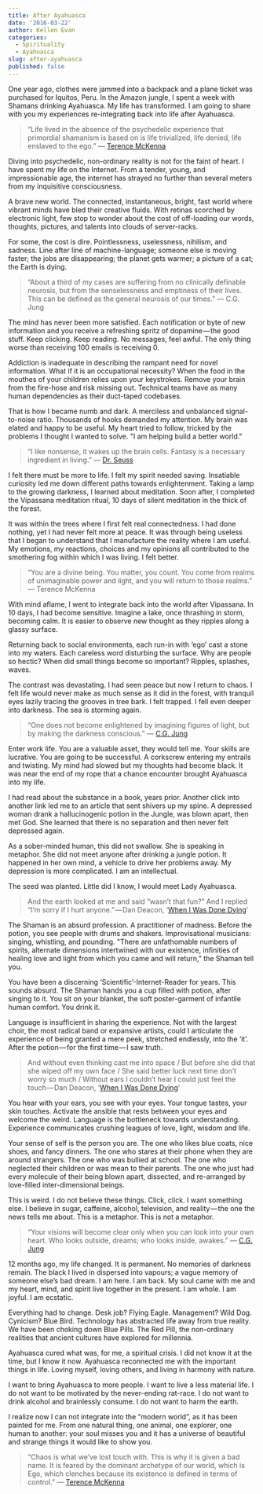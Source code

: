 ```yaml
---
title: After Ayahuasca
date: '2016-03-22'
author: Kellen Evan
categories:
  - Spirituality
  - Ayahuasca
slug: after-ayahuasca
published: false
---
```


One year ago, clothes were jammed into a backpack and a plane ticket was purchased for Iquitos, Peru. In the Amazon jungle, I spent a week with Shamans drinking Ayahuasca. My life has transformed. I am going to share with you my experiences re-integrating back into life after Ayahuasca.

> “Life lived in the absence of the psychedelic experience that primordial shamanism is based on is life trivialized, life denied, life enslaved to the ego.” ― [Terence McKenna](http://amzn.to/1pdrHq2)

Diving into psychedelic, non-ordinary reality is not for the faint of heart. I have spent my life on the Internet. From a tender, young, and impressionable age, the internet has strayed no further than several meters from my inquisitive consciousness.

A brave new world. The connected, instantaneous, bright, fast world where vibrant minds have bled their creative fluids. With retinas scorched by electronic light, few stop to wonder about the cost of off-loading our words, thoughts, pictures, and talents into clouds of server-racks.

For some, the cost is dire. Pointlessness, uselessness, nihilism, and sadness. Line after line of machine-language; someone else is moving faster; the jobs are disappearing; the planet gets warmer; a picture of a cat; the Earth is dying.

> “About a third of my cases are suffering from no clinically definable neurosis, but from the senselessness and emptiness of their lives. This can be defined as the general neurosis of our times.” ― C.G. Jung

The mind has never been more satisfied. Each notification or byte of new information and you receive a refreshing spritz of dopamine — the good stuff. Keep clicking. Keep reading. No messages, feel awful. The only thing worse than receiving 100 emails is receiving 0.

Addiction is inadequate in describing the rampant need for novel information. What if it is an occupational necessity? When the food in the mouthes of your children relies upon your keystrokes. Remove your brain from the fire-hose and risk missing out. Technical teams have as many human dependencies as their duct-taped codebases.

That is how I became numb and dark. A merciless and unbalanced signal-to-noise ratio. Thousands of hooks demanded my attention. My brain was elated and happy to be useful. My heart tried to follow, tricked by the problems I thought I wanted to solve. "I am helping build a better world."

> “I like nonsense, it wakes up the brain cells. Fantasy is a necessary ingredient in living.” ― [Dr. Seuss](http://amzn.to/1LKuM5M)

I felt there must be more to life. I felt my spirit needed saving. Insatiable curiosity led me down different paths towards enlightenment. Taking a lamp to the growing darkness, I learned about meditation. Soon after, I completed the Vipassana meditation ritual, 10 days of silent meditation in the thick of the forest.

It was within the trees where I first felt real connectedness. I had done nothing, yet I had never felt more at peace. It was through being useless that I began to understand that I manufacture the reality where I am useful. My emotions, my reactions, choices and my opinions all contributed to the smothering fog within which I was living. I felt better.

> “You are a divine being. You matter, you count. You come from realms of unimaginable power and light, and you will return to those realms.” ― Terence McKenna

With mind aflame, I went to integrate back into the world after Vipassana. In 10 days, I had become sensitive. Imagine a lake, once thrashing in storm, becoming calm. It is easier to observe new thought as they ripples along a glassy surface.

Returning back to social environments, each run-in with ‘ego’ cast a stone into my waters. Each careless word disturbing the surface. Why are people so hectic? When did small things become so important? Ripples, splashes, waves.

The contrast was devastating. I had seen peace but now I return to chaos. I felt life would never make as much sense as it did in the forest, with tranquil eyes lazily tracing the grooves in tree bark. I felt trapped. I fell even deeper into darkness. The sea is storming again.

> “One does not become enlightened by imagining figures of light, but by making the darkness conscious.” ― [C.G. Jung](http://amzn.to/1QLz1Wd)

Enter work life. You are a valuable asset, they would tell me. Your skills are lucrative. You are going to be successful. A corkscrew entering my entrails and twisting. My mind had slowed but my thoughts had become black. It was near the end of my rope that a chance encounter brought Ayahuasca into my life.

I had read about the substance in a book, years prior. Another click into another link led me to an article that sent shivers up my spine. A depressed woman drank a hallucinogenic potion in the Jungle, was blown apart, then met God. She learned that there is no separation and then never felt depressed again.

As a sober-minded human, this did not swallow. She is speaking in metaphor. She did not meet anyone after drinking a jungle potion. It happened in her own mind, a vehicle to drive her problems away. My depression is more complicated. I am an intellectual.

The seed was planted. Little did I know, I would meet Lady Ayahuasca.

> And the earth looked at me and said “wasn’t that fun?” And I replied “I’m sorry if I hurt anyone.” — Dan Deacon, ‘[When I Was Done Dying](http://amzn.to/1pds3wR)’

The Shaman is an absurd profession. A practitioner of madness. Before the potion, you see people with drums and shakers. Improvisational musicians: singing, whistling, and pounding. "There are unfathomable numbers of spirits, alternate dimensions intertwined with our existence, infinities of healing love and light from which you came and will return," the Shaman tell you.

You have been a discerning ‘Scientific’-Internet-Reader for years. This sounds absurd. The Shaman hands you a cup filled with potion, after singing to it. You sit on your blanket, the soft poster-garment of infantile human comfort. You drink it.

Language is insufficient in sharing the experience. Not with the largest choir, the most radical band or expansive artists, could I articulate the experience of being granted a mere peek, stretched endlessly, into the ‘it’. After the potion — for the first time — I saw truth.

> And without even thinking cast me into space / But before she did that she wiped off my own face / She said better luck next time don’t worry so much / Without ears I couldn’t hear I could just feel the touch — Dan Deacon, ‘[When I Was Done Dying](http://amzn.to/1pds3wR)’

You hear with your ears, you see with your eyes. Your tongue tastes, your skin touches. Activate the ansible that rests between your eyes and welcome the weird. Language is the bottleneck towards understanding. Experience communicates crushing leagues of love, light, wisdom and life.

Your sense of self is the person you are. The one who likes blue coats, nice shoes, and fancy dinners. The one who stares at their phone when they are around strangers. The one who was bullied at school. The one who neglected their children or was mean to their parents. The one who just had every molecule of their being blown apart, dissected, and re-arranged by love-filled inter-dimensional beings.

This is weird. I do not believe these things. Click, click. I want something else. I believe in sugar, caffeine, alcohol, television, and reality — the one the news tells me about. This is a metaphor. This is not a metaphor.

> “Your visions will become clear only when you can look into your own heart. Who looks outside, dreams; who looks inside, awakes.” ― [C.G. Jung](http://amzn.to/1QLz1Wd)

12 months ago, my life changed. It is permanent. No memories of darkness remain. The black I lived in dispersed into vapours; a vague memory of someone else’s bad dream. I am here. I am back. My soul came with me and my heart, mind, and spirit live together in the present. I am whole. I am joyful. I am ecstatic.

Everything had to change. Desk job? Flying Eagle. Management? Wild Dog. Cynicism? Blue Bird. Technology has abstracted life away from true reality. We have been choking down Blue Pills. The Red Pill, the non-ordinary realities that ancient cultures have explored for millennia.

Ayahuasca cured what was, for me, a spiritual crisis. I did not know it at the time, but I know it now. Ayahuasca reconnected me with the important things in life. Loving myself, loving others, and living in harmony with nature.

I want to bring Ayahuasca to more people. I want to live a less material life. I do not want to be motivated by the never-ending rat-race. I do not want to drink alcohol and brainlessly consume. I do not want to harm the earth.

I realize now I can not integrate into the “modern world”, as it has been painted for me. From one natural thing, one animal, one explorer, one human to another: your soul misses you and it has a universe of beautiful and strange things it would like to show you.

> “Chaos is what we’ve lost touch with. This is why it is given a bad name. It is feared by the dominant archetype of our world, which is Ego, which clenches because its existence is defined in terms of control.” ― [Terence McKenna](http://amzn.to/1pdrHq2)
